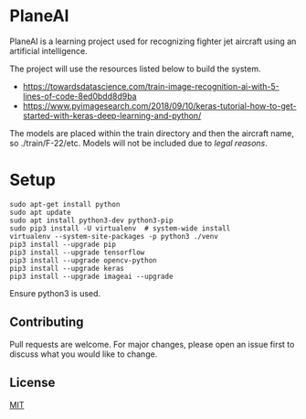 # PlaneAI
PlaneAI is a learning project used for recognizing fighter jet aircraft using an artificial intelligence. 

The project will use the resources listed below to build the system.
* https://towardsdatascience.com/train-image-recognition-ai-with-5-lines-of-code-8ed0bdd8d9ba
* https://www.pyimagesearch.com/2018/09/10/keras-tutorial-how-to-get-started-with-keras-deep-learning-and-python/

The models are placed within the train directory and then the aircraft name, so ./train/F-22/etc. Models will not be included due to _legal reasons_.

# Setup
```
sudo apt-get install python
sudo apt update
sudo apt install python3-dev python3-pip
sudo pip3 install -U virtualenv  # system-wide install
virtualenv --system-site-packages -p python3 ./venv
pip3 install --upgrade pip
pip3 install --upgrade tensorflow
pip3 install --upgrade opencv-python
pip3 install --upgrade keras
pip3 install --upgrade imageai --upgrade
```

Ensure python3 is used.

## Contributing
Pull requests are welcome. For major changes, please open an issue first to discuss what you would like to change.

## License
[MIT](https://choosealicense.com/licenses/mit/)
